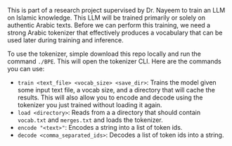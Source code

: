 This is part of a research project supervised by Dr. Nayeem to train an LLM on Islamic knowledge. This LLM will be trained primarily or solely on authentic Arabic texts. Before we can perform this training, we need a strong Arabic tokenizer that effectively produces a vocabulary that can be used later during training and inference. 

To use the tokenizer, simple download this repo locally and run the command ```./BPE```. This will open the tokenizer CLI. Here are the commands you can use:
- ```train <text_file> <vocab_size> <save_dir>```: Trains the model given some input text file, a vocab size, and a directory that will cache the results. This will also allow you to encode and decode using the tokenizer you just trained without loading it again.
- ```load <directory>```: Reads from a a directory that should contain ```vocab.txt``` and ```merges.txt``` and loads the tokenizer.
- ```encode "<text>"```: Encodes a string into a list of token ids.
- ```decode <comma_separated_ids>```: Decodes a list of token ids into a string.